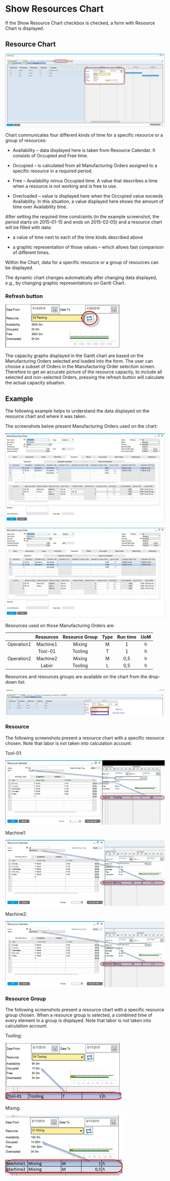# Show Resources Chart

If the Show Resource Chart checkbox is checked, a form with Resource Chart is displayed.

## Resource Chart

![Show Resource Chart](./media/show-resource-chart.webp)

Chart communicates four different kinds of time for a specific resource or a group of resources:

- Availability – data displayed here is taken from Resource Calendar. It consists of Occupied and Free time.

- Occupied – is calculated from all Manufacturing Orders assigned to a specific resource in a required period.

- Free – Availability minus Occupied time. A value that describes a time when a resource is not working and is free to use.

- Overloaded – value is displayed here when the Occupied value exceeds Availability. In this situation, a value displayed here shows the amount of time over Availability time.

After setting the required time constraints (in the example screenshot, the period starts on 2015-01-15 and ends on 2015-02-05) and a resource chart will be filled with data:

- a value of time next to each of the time kinds described above

- a graphic representation of those values – which allows fast comparison of different times.

Within the Chart, data for a specific resource or a group of resources can be displayed.

The dynamic chart changes automatically after changing data displayed, e.g., by changing graphic representations on Gantt Chart.

### Refresh button

![Refresh](./media/refresh-resource-chart.webp)

The capacity graphs displayed in the Gantt chart are based on the Manufacturing Orders selected and loaded into the form. The user can choose a subset of Orders in the Manufacturing Order selection screen. Therefore to get an accurate picture of the resource capacity, to include all selected and non-selected Orders, pressing the refresh button will calculate the actual capacity situation.

## Example

The following example helps to understand the data displayed on the resource chart and where it was taken.

The screenshots below present Manufacturing Orders used on the chart:

![Manufacturing Order](./media/manufacturing-order-1.webp)

![Manufacturing Order](./media/manufacturing-order-2.webp)

Resources used on those Manufacturing Orders are:

|            | Resources | Resource Group | Type | Run time | UoM |
| :--------: | :-------: | :------------: | :--: | :------: | :-: |
| Operation1 | Machine1  |     Mixing     |  M   |    1     |  h  |
|            |  Tool-01  |    Tooling     |  T   |    1     |  h  |
| Operation2 | Machine2  |     Mixing     |  M   |   0,5    |  h  |
|            |   Labor   |    Tooling     |  L   |   0,5    |  h  |

Resources and resources groups are available on the chart from the drop-down list:

![Resource Group](./media/resources-group.webp)

### Resource

The following screenshots present a resource chart with a specific resource chosen. Note that labor is not taken into calculation account:

Tool-01:

![Tool](./media/tool-01.webp)

Machine1:

![Machine](./media/machine1.webp)

Machine2:

![Machine](./media/machine1.webp)

### Resource Group

The following screenshots present a resource chart with a specific resource group chosen. When a resource group is selected, a combined time of every element in a group is displayed. Note that labor is not taken into calculation account:

Tooling:

![Tooling](./media/tooling.webp)

Mixing:

![Mixing](./media/mixing.webp)
